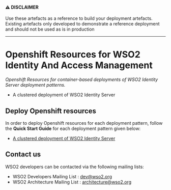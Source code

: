 #### ⚠️ DISCLAIMER

Use these artefacts as a reference to build your deployment artefacts. Existing artefacts only developed to demonstrate a reference deployment and should not be used as is in production

------------------------------------------------------------------

# Openshift Resources for WSO2 Identity And Access Management

*Openshift Resources for container-based deployments of WSO2 Identity Server deployment patterns.*

* A clustered deployment of WSO2 Identity Server

## Deploy Openshift resources

In order to deploy Openshift resources for each deployment pattern, follow the **Quick Start Guide** for each deployment pattern given below:

* [A clustered deployment of WSO2 Identity Server](openshift/is-pattern-1/README.md)

## Contact us

WSO2 developers can be contacted via the following mailing lists:

* WSO2 Developers Mailing List : [dev@wso2.org](mailto:dev@wso2.org)
* WSO2 Architecture Mailing List : [architecture@wso2.org](mailto:architecture@wso2.org)
